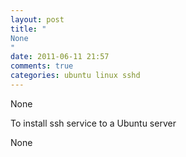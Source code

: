 ```yaml
---
layout: post
title: "
None
"
date: 2011-06-11 21:57
comments: true
categories: ubuntu linux sshd
---
```


None


To install ssh service to a Ubuntu server


None

